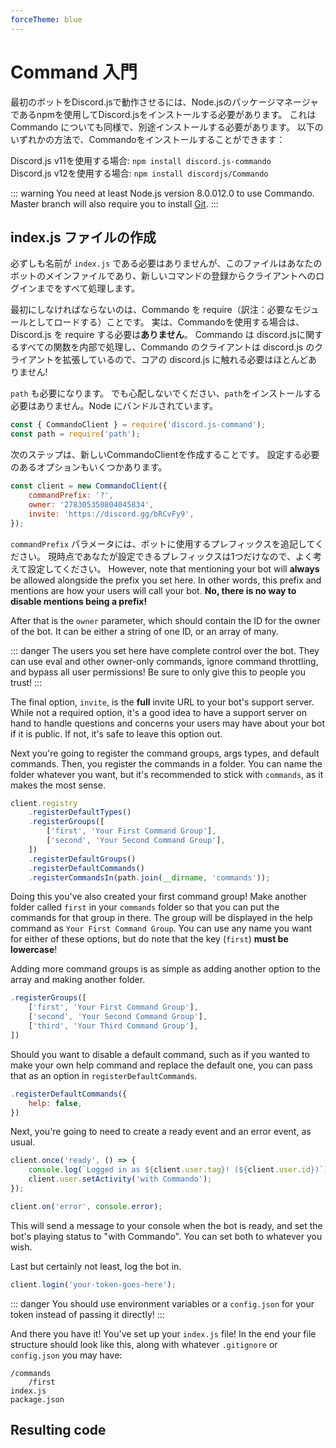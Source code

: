```yaml
---
forceTheme: blue
---
```


# Command 入門

最初のボットをDiscord.jsで動作させるには、Node.jsのパッケージマネージャであるnpmを使用してDiscord.jsをインストールする必要があります。 これは Commando についても同様で、別途インストールする必要があります。 以下のいずれかの方法で、Commandoをインストールすることができます：

Discord.js v11を使用する場合: `npm install discord.js-commando`  
Discord.js v12を使用する場合: `npm install discordjs/Commando`

::: warning
You need at least Node.js version <branch version="11.x" inline>8.0.0</branch><branch version="12.x" inline>12.0</branch> to use Commando. Master branch will also require you to install [Git](https://git-scm.com/downloads).
:::

## index.js ファイルの作成

必ずしも名前が `index.js` である必要はありませんが、このファイルはあなたのボットのメインファイルであり、新しいコマンドの登録からクライアントへのログインまでをすべて処理します。

最初にしなければならないのは、Commando を require（訳注：必要なモジュールとしてロードする）ことです。 実は、Commandoを使用する場合は、Discord.js を require する必要は**ありません**。 Commando は discord.jsに関するすべての関数を内部で処理し、Commando のクライアントは discord.js のクライアントを拡張しているので、コアの discord.js に触れる必要はほとんどありません!

`path` も必要になります。 でも心配しないでください、`path`をインストールする必要はありません。Node にバンドルされています。

```js
const { CommandoClient } = require('discord.js-command');
const path = require('path');
```

次のステップは、新しいCommandoClientを作成することです。 設定する必要のあるオプションもいくつかあります。

```js
const client = new CommandoClient({
    commandPrefix: '?',
    owner: '278305350804045834',
    invite: 'https://discord.gg/bRCvFy9',
});
```

`commandPrefix` パラメータには、ボットに使用するプレフィックスを追記してください。 現時点であなたが設定できるプレフィックスは1つだけなので、よく考えて設定してください。 However, note that mentioning your bot will **always** be allowed alongside the prefix you set here. In other words, this prefix and mentions are how your users will call your bot. **No, there is no way to disable mentions being a prefix!**

After that is the `owner` parameter, which should contain the ID for the owner of the bot. It can be either a string of one ID, or an array of many.

::: danger
The users you set here have complete control over the bot. They can use eval and other owner-only commands, ignore command throttling, and bypass all user permissions! Be sure to only give this to people you trust!
:::

The final option, `invite`, is the **full** invite URL to your bot's support server. While not a required option, it's a good idea to have a support server on hand to handle questions and concerns your users may have about your bot if it is public. If not, it's safe to leave this option out.

Next you're going to register the command groups, args types, and default commands. Then, you register the commands in a folder. You can name the folder whatever you want, but it's recommended to stick with `commands`, as it makes the most sense.

```js
client.registry
    .registerDefaultTypes()
    .registerGroups([
        ['first', 'Your First Command Group'],
        ['second', 'Your Second Command Group'],
    ])
    .registerDefaultGroups()
    .registerDefaultCommands()
    .registerCommandsIn(path.join(__dirname, 'commands'));
```

Doing this you've also created your first command group! Make another folder called `first` in your `commands` folder so that you can put the commands for that group in there. The group will be displayed in the help command as `Your First Command Group`. You can use any name you want for either of these options, but do note that the key (`first`) **must be lowercase**!

Adding more command groups is as simple as adding another option to the array and making another folder.

```js
.registerGroups([
    ['first', 'Your First Command Group'],
    ['second', 'Your Second Command Group'],
    ['third', 'Your Third Command Group'],
])
```

Should you want to disable a default command, such as if you wanted to make your own help command and replace the default one, you can pass that as an option in `registerDefaultCommands`.

```js
.registerDefaultCommands({
    help: false,
})
```

Next, you're going to need to create a ready event and an error event, as usual.

```js
client.once('ready', () => {
    console.log(`Logged in as ${client.user.tag}! (${client.user.id})`);
    client.user.setActivity('with Commando');
});

client.on('error', console.error);
```

This will send a message to your console when the bot is ready, and set the bot's playing status to "with Commando". You can set both to whatever you wish.

Last but certainly not least, log the bot in.

```js
client.login('your-token-goes-here');
```

::: danger
You should use environment variables or a `config.json` for your token instead of passing it directly!
:::

And there you have it! You've set up your `index.js` file! In the end your file structure should look like this, along with whatever `.gitignore` or `config.json` you may have:

```
/commands
    /first
index.js
package.json
```

## Resulting code

<resulting-code />
